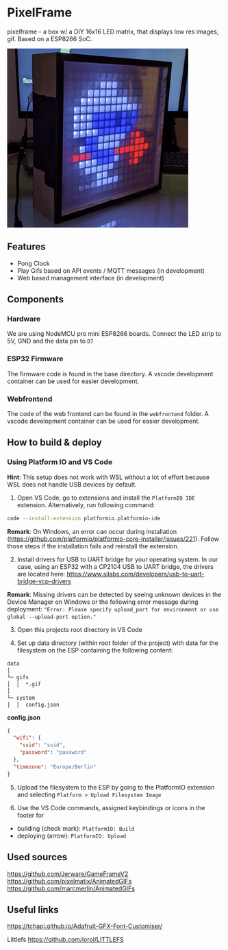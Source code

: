 # PixelFrame

pixelframe - a box w/ a DIY 16x16 LED matrix, that displays low res images, gif. Based on a ESP8266 SoC.

![Pixelframe](docs/pixelframe.png "Pixelframe")

## Features

- Pong Clock
- Play Gifs based on API events / MQTT messages (in development)
- Web based management interface (in development)

## Components

### Hardware

We are using NodeMCU pro mini ESP8266 boards. Connect the LED strip to 5V, GND and the data pin to `D7`

### ESP32 Firmware

The firmware code is found in the base directory. A vscode development container can be used for easier development.

### Webfrontend

The code of the web frontend can be found in the `webfrontend` folder. A vscode development container can be used for easier development.

## How to build & deploy

### Using Platform IO and VS Code

**Hint**: This setup does not work with WSL without a lot of effort because WSL does not handle USB devices by default.

1. Open VS Code, go to extensions and install the `PlatformIO IDE` extension. Alternatively, run following command:

```bash
code --install-extension platformio.platformio-ide
```

**Remark**: On Windows, an error can occur during installation (https://github.com/platformio/platformio-core-installer/issues/221). Follow those steps if the installation fails and reinstall the extension.

2. Install drivers for USB to UART bridge for your operating system. In our case, using an ESP32 with a CP2104 USB to UART bridge, the drivers are located here: https://www.silabs.com/developers/usb-to-uart-bridge-vcp-drivers

**Remark**: Missing drivers can be detected by seeing unknown devices in the Device Manager on Windows or the following error message during deployment: `"Error: Please specify upload_port for environment or use global --upload-port option."`

3. Open this projects root directory in VS Code

4. Set up data directory (within root folder of the project) with data for the filesystem on the ESP containing the following content:

```
data
│
└─ gifs
│  │  *.gif
│
└─ system
│  │  config.json
```

**config.json**

```json
{
  "wifi": {
    "ssid": "ssid",
    "password": "password"
  },
  "timezone": "Europe/Berlin"
}
```

5. Upload the filesystem to the ESP by going to the PlatformIO extension and selecting `Platform > Upload Filesystem Image`

6. Use the VS Code commands, assigned keybindings or icons in the footer for

- building (check mark): `PlatformIO: Build`
- deploying (arrow): `PlatformIO: Upload`

## Used sources

https://github.com/Jerware/GameFrameV2
https://github.com/pixelmatix/AnimatedGIFs
https://github.com/marcmerlin/AnimatedGIFs

## Useful links

https://tchapi.github.io/Adafruit-GFX-Font-Customiser/

Littlefs
https://github.com/lorol/LITTLEFS